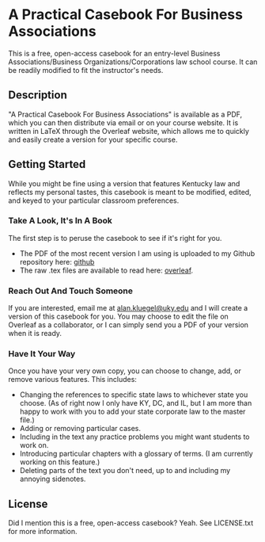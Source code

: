 
# A Practical Casebook For Business Associations

This is a free, open-access casebook for an entry-level Business Associations/Business Organizations/Corporations law school course.  It can be readily modified to fit the instructor's needs.

## Description

"A Practical Casebook For Business Associations" is available as a PDF, which you can then distribute via email or on your course website.  It is written in LaTeX through the Overleaf website, which allows me to quickly and easily create a version for your specific course.  

## Getting Started

While you might be fine using a version that features Kentucky law and reflects my personal tastes, this casebook is meant to be modified, edited, and keyed to your particular classroom preferences.

### Take A Look, It's In A Book

The first step is to peruse the casebook to see if it's right for you.

* The PDF of the most recent version I am using is uploaded to my Github repository here: [github](https://github.com/alanjameskluegel/business_associations_casebook/blob/main/Business_Associations_Casebook.pdf)
* The raw .tex files are available to read here: [overleaf](https://www.overleaf.com/read/qvfhqfbkqrmk).  

### Reach Out And Touch Someone

If you are interested, email me at alan.kluegel@uky.edu and I will create a version of this casebook for you. You may choose to edit the file on Overleaf as a collaborator, or I can simply send you a PDF of your version when it is ready.

### Have It Your Way

Once you have your very own copy, you can choose to change, add, or remove various features. This includes:

* Changing the references to specific state laws to whichever state you choose. (As of right now I only have KY, DC, and IL, but I am more than happy to work with you to add your state corporate law to the master file.)
* Adding or removing particular cases.
* Including in the text any practice problems you might want students to work on.
* Introducing particular chapters with a glossary of terms. (I am currently working on this feature.)
* Deleting parts of the text you don't need, up to and including my annoying sidenotes.

## License

Did I mention this is a free, open-access casebook?  Yeah.  See LICENSE.txt for more information.
